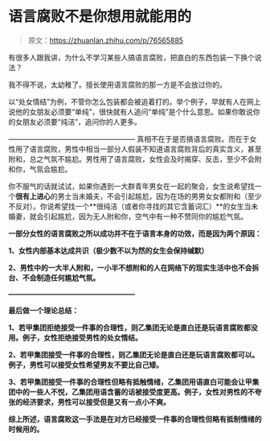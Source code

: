 # 语言腐败不是你想用就能用的

> 原文：<https://zhuanlan.zhihu.com/p/76565885>

有很多人跟我讲，为什么不学习某些人搞语言腐败，把直白的东西包装一下换个说法？

我不得不说，太幼稚了。擅长使用语言腐败的那一方是不会放过你的。

以“处女情结”为例，不管你怎么包装都会被追着打的。举个例子，早就有人在网上说他的女朋友必须要“单纯”，很快就有人追问“单纯”是个什么意思。如果你敢说你的女朋友必须要“纯洁”，追问你的人更多。

——————————————————
真相不在于是否搞语言腐败。而在于女性用了语言腐败，男性中相当一部分人假装不知道语言腐败背后的真实含义，甚至附和，总之气氛不尴尬。男性用了语言腐败，女性会及时揭穿、反击，至少不会附和你，气氛会尴尬。

你不服气的话就试试，如果你遇到一大群青年男女在一起的聚会，女生说希望找一个**很有上进心**的男士当未婚夫，不会引起尴尬，因为在场的男男女女都附和（至少不反对）。你说希望找一个**很纯洁（或者你寻找的其它含蓄词汇）**的女生当未婚妻，就会引起尴尬，因为无人附和你，空气中有一种不赞同你的尴尬气氛。

**一部分女性的语言腐败之所以成功并不在于语言本身的功效，而是因为两个原因：**

**1、女性内部基本达成共识（极少数不以为然的女生会保持缄默）**

**2、男性中的一大半人附和，一小半不想附和的人在网络下的现实生活中也不会拆台、不会制造任何尴尬气氛。**

**——————————————————**

**最后做一个理论总结：**

**1、若甲集团拒绝接受一件事的合理性，则乙集团无论是直白还是玩语言腐败都没用。例子，女性拒绝接受男性的处女情结。**

**2、若甲集团接受一件事的合理性，则乙集团无论是直白还是玩语言腐败都可以。例子，男性可以接受女性希望男友不要比自己矮。**

**3、若甲集团接受一件事的合理性但略有抵触情绪，乙集团用语直白可能会让甲集团中的一些人不悦，乙集团用语含蓄的话被接受度更高。例子，女性对男性的不夸张的经济要求，男性可以接受但是又有一点小不爽。**

**综上所述，语言腐败这一手法是在对方已经接受一件事的合理性但略有抵制情绪的时候用的。**